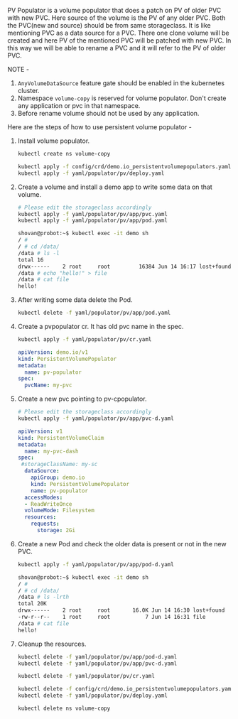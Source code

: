PV Populator is a volume populator that does a patch on PV of older PVC with new PVC. Here source of the volume is the PV of any older PVC. Both the PVC(new and source) should be from same storageclass. It is like mentioning PVC as a data source for a PVC. There one clone volume will be created and here PV of the mentioned PVC will be patched with new PVC. In this way we will be able to rename a PVC and it will refer to the PV of older PVC.

NOTE -
1. `AnyVolumeDataSource` feature gate should be enabled in the kubernetes cluster.
2. Namespace `volume-copy` is reserved for volume populator. Don't create any application or pvc in that namespace.
3. Before rename volume should not be used by any application.

Here are the steps of how to use persistent volume populator -
1. Install volume populator.
   ```bash
   kubectl create ns volume-copy
   ```
   ```bash
   kubectl apply -f config/crd/demo.io_persistentvolumepopulators.yaml
   kubectl apply -f yaml/populator/pv/deploy.yaml
   ```
2. Create a volume and install a demo app to write some data on that volume.
   ```bash
   # Please edit the storageclass accordingly
   kubectl apply -f yaml/populator/pv/app/pvc.yaml
   kubectl apply -f yaml/populator/pv/app/pod.yaml
   ```
   ```bash
   shovan@probot:~$ kubectl exec -it demo sh
   / #
   / # cd /data/
   /data # ls -l
   total 16
   drwx------    2 root     root         16384 Jun 14 16:17 lost+found
   /data # echo "hello!" > file
   /data # cat file
   hello!
   ```
3. After writing some data delete the Pod.
   ```bash
   kubectl delete -f yaml/populator/pv/app/pod.yaml
   ```
4. Create a pvpopulator cr. It has old pvc name in the spec.
   ```bash
   kubectl apply -f yaml/populator/pv/cr.yaml
   ```
   ```yaml
   apiVersion: demo.io/v1
   kind: PersistentVolumePopulator
   metadata:
     name: pv-populator
   spec:
     pvcName: my-pvc
   ```
5. Create a new pvc pointing to pv-cpopulator.
   ```bash
   # Please edit the storageclass accordingly
   kubectl apply -f yaml/populator/pv/app/pvc-d.yaml
   ```
   ```yaml
   apiVersion: v1
   kind: PersistentVolumeClaim
   metadata:
     name: my-pvc-dash
   spec:
    #storageClassName: my-sc
     dataSource:
       apiGroup: demo.io
       kind: PersistentVolumePopulator
       name: pv-populator
     accessModes:
     - ReadWriteOnce
     volumeMode: Filesystem
     resources:
       requests:
         storage: 2Gi
   ```
6. Create a new Pod and check the older data is present or not in the new PVC.
   ```bash
   kubectl apply -f yaml/populator/pv/app/pod-d.yaml
   ```
   ```bash
   shovan@probot:~$ kubectl exec -it demo sh
   / #
   / # cd /data/
   /data # ls -lrth
   total 20K
   drwx------    2 root     root       16.0K Jun 14 16:30 lost+found
   -rw-r--r--    1 root     root           7 Jun 14 16:31 file
   /data # cat file
   hello!
   ```
7. Cleanup the resources.
   ```bash
   kubectl delete -f yaml/populator/pv/app/pod-d.yaml
   kubectl delete -f yaml/populator/pv/app/pvc-d.yaml
   ```
   ```bash
   kubectl delete -f yaml/populator/pv/cr.yaml
   ```
   ```bash
   kubectl delete -f config/crd/demo.io_persistentvolumepopulators.yaml
   kubectl delete -f yaml/populator/pv/deploy.yaml
   ```
   ```bash
   kubectl delete ns volume-copy
   ```
